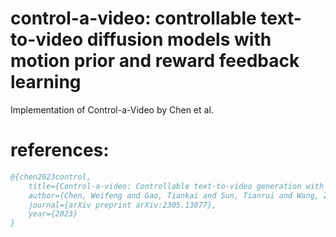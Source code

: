 # control-a-video: controllable text-to-video diffusion models with motion prior and reward feedback learning

Implementation of Control-a-Video by Chen et al. 

# references: 

```bibtex
@{chen2023control,
    title={Control-a-video: Controllable text-to-video generation with diffusion models},
    author={Chen, Weifeng and Gao, Tiankai and Sun, Tianrui and Wang, Ziwei and Huang, Xiaokang and Wang, Hao and Yang, Yu},
    journal={arXiv preprint arXiv:2305.13077},
    year={2023}
}
```
